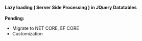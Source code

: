 <b>Lazy loading ( Server Side Processing ) in JQuery Datatables </b>
</br></br>
<b>Pending:</b>
<ul>
<li>Migrate to NET CORE, EF CORE</li>
<li>Customization</li>
</ul>
